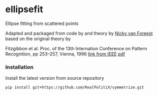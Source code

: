 # ellipsefit
Ellipse fitting from scattered points


Adapted and packaged from code by and theory by [Nicky van Foreest](http://nicky.vanforeest.com/misc/fitEllipse/fitEllipse.html) based on the original theory by


Fitzgibbon et al. Proc. of the 13th Internation Conference on Pattern Recognition, pp 253–257, Vienna, 1996 [link from IEEE](https://ieeexplore.ieee.org/document/546029) [pdf](https://www.microsoft.com/en-us/research/wp-content/uploads/2016/02/ellipse-pami.pdf)


### Installation

Install the latest version from source repository

```bash
pip install git+https://github.com/RealPolitiX/symmetrize.git
```
